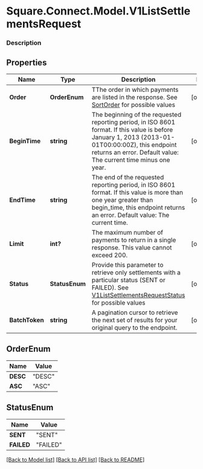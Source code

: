 # Square.Connect.Model.V1ListSettlementsRequest

### Description



## Properties

Name | Type | Description | Notes
------------ | ------------- | ------------- | -------------
**Order** | **OrderEnum** | TThe order in which payments are listed in the response. See [SortOrder](#type-sortorder) for possible values | [optional] 
**BeginTime** | **string** | The beginning of the requested reporting period, in ISO 8601 format. If this value is before January 1, 2013 (2013-01-01T00:00:00Z), this endpoint returns an error. Default value: The current time minus one year. | [optional] 
**EndTime** | **string** | The end of the requested reporting period, in ISO 8601 format. If this value is more than one year greater than begin_time, this endpoint returns an error. Default value: The current time. | [optional] 
**Limit** | **int?** | The maximum number of payments to return in a single response. This value cannot exceed 200. | [optional] 
**Status** | **StatusEnum** | Provide this parameter to retrieve only settlements with a particular status (SENT or FAILED). See [V1ListSettlementsRequestStatus](#type-v1listsettlementsrequeststatus) for possible values | [optional] 
**BatchToken** | **string** | A pagination cursor to retrieve the next set of results for your original query to the endpoint. | [optional] 


## OrderEnum

Name | Value
------------ | -------------
**DESC** | "DESC"
**ASC** | "ASC"


## StatusEnum

Name | Value
------------ | -------------
**SENT** | "SENT"
**FAILED** | "FAILED"



[[Back to Model list]](../README.md#documentation-for-models) [[Back to API list]](../README.md#documentation-for-api-endpoints) [[Back to README]](../README.md)

